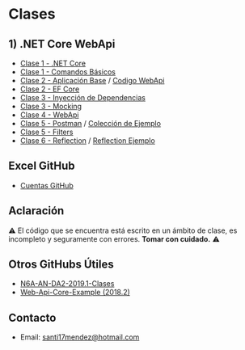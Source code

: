# Clases

## 1) .NET Core WebApi

* [Clase 1 - .NET Core](/Clases/Clase%201%20-%20NET%20Core.md)
* [Clase 1 - Comandos Básicos](/Clases/Clase%201%20-%20Creacion.md)
* [Clase 2 - Aplicación Base](/Clases/Clase%202%20-%20Aplicacion.md) / [Codigo WebApi](/Codigo/WebApi)
* [Clase 2 - EF Core](/Clases/Clase%202%20-%20EntityFrameworkCore.md)
* [Clase 3 - Inyección de Dependencias](/Clases/Clase%203%20-%20Inyeccion%20de%20Dependencias.md)
* [Clase 3 - Mocking](/Clases/Clase%203%20-%20Mocking.md)
* [Clase 4 - WebApi](/Clases/Clase%204%20-%20WebApi.md)
* [Clase 5 - Postman](/Clases/Clase%205%20-%20Postman.pdf) / [Colección de Ejemplo](/Codigo/Postman)
* [Clase 5 - Filters](/Clases/Clase%205%20-%20Filters.md)
* [Clase 6 - Reflection](/Clases/Clase%206%20-%20Reflection.md) / [Reflection Ejemplo](/Codigo/Reflection)

## Excel GitHub

* [Cuentas GitHub](https://1drv.ms/x/s!AsRv3us8uF1Rg5VSbE_Kpu_NsEw1Dg)

## Aclaración

:warning: El código que se encuentra está escrito en un ámbito de clase, es incompleto y seguramente con errores. **Tomar con cuidado.** :warning:

## Otros GitHubs Útiles

* [N6A-AN-DA2-2019.1-Clases](https://github.com/fedeojeda95/N6A-AN-DA2-2019.1-Clases)
* [Web-Api-Core-Example (2018.2)](https://github.com/ORT-DA2/Web-Api-Core-Example)

## Contacto

* Email: [santi17mendez@hotmail.com](mailto:santi17mendez@hotmail.com)
